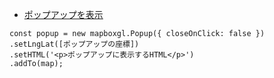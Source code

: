 * [ポップアップを表示](https://docs.mapbox.com/jp/mapbox-gl-js/example/popup/)
```
const popup = new mapboxgl.Popup({ closeOnClick: false })
.setLngLat([ポップアップの座標])
.setHTML('<p>ポップアップに表示するHTML</p>')
.addTo(map);

```
